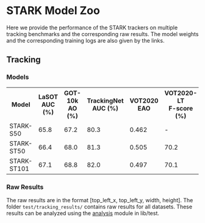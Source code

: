 # STARK Model Zoo

Here we provide the performance of the STARK trackers on multiple tracking benchmarks and the corresponding raw results. 
The model weights and the corresponding training logs are also given by the links.

## Tracking
### Models

<table>
  <tr>
    <th>Model</th>
    <th>LaSOT<br>AUC (%)</th>
    <th>GOT-10k<br>AO (%)</th>
    <th>TrackingNet<br>AUC (%)</th>
    <th>VOT2020<br>EAO</th>
    <th>VOT2020-LT<br>F-score (%)</th>
    <th>Models</th>
    <th>Logs</th>
  </tr>
  <tr>
    <td>STARK-S50</td>
    <td>65.8</td>
    <td>67.2</td>
    <td>80.3</td>
    <td>0.462</td>
    <td>-</td>
    <td><a href="">model</a></td>
    <td><a href="">logs</a></td>
  </tr>
  <tr>
    <td>STARK-ST50</td>
    <td>66.4</td>
    <td>68.0</td>
    <td>81.3</td>
    <td>0.505</td>
    <td>70.2</td>
    <td><a href="">model</a></td>
    <td><a href="">logs</a></td>
  </tr>
  <tr>
    <td>STARK-ST101</td>
    <td>67.1</td>
    <td>68.8</td>
    <td>82.0</td>
    <td>0.497</td>
    <td>70.1</td>
    <td><a href="">model</a></td>
    <td><a href="">logs</a></td>
  </tr>


</table>

### Raw Results
The raw results are in the format [top_left_x, top_left_y, width, height].
The folder ```test/tracking_results/``` contains raw results for all datasets. These results can be analyzed using the [analysis](lib/test/analysis) module in lib/test. 